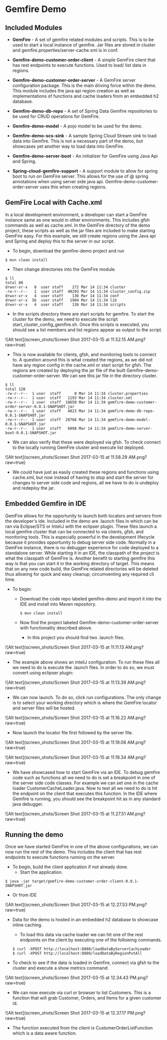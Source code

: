 # Gemfire Demo

## Included Modules
   * **GemFire** - A set of gemfire related modules and scripts. This is to be used to start a local instance of gemfire. Jar files are stored in cluster and gemfire.properties/server-cache.xml is in conf. 

   * **Gemfire-demo-customer-order-client** - A simple GemFire client that has rest endpoints to execute functions. Used to load/ list data in regions. 

   * **Gemfire-demo-customer-order-server** - A GemFire server configuration package. This is the main driving force within the demo. This module includes the java api region creation as well as implementations of functions and cache loaders from an embedded h2 database. 

   * **Gemfire-demo-db-repo** - A set of Spring Data Gemfire repositories to be used for CRUD operations for GemFire. 

   * **Gemfire-demo-model** - A pojo model to be used for the demo. 

   * **Gemfire-demo-scs-sink** - A sample Spring Cloud Stream sink to load data into Gemfire. This is not a necessary part of the demo, but showcases yet another way to load data into GemFire. 

   * **Gemfire-demo-server-boot** - An initializer for GemFire using Java Api and Spring.

   * **Spring-cloud-gemfire-support** - A support module to allow for spring boot to run on GemFire server. This allows for the use of @ spring annotations when using server side java api.  Gemfire-demo-customer-order-server uses this when creating regions. 
   
## GemFire Local with Cache.xml
   In a local development environment, a developer can start a GemFire instance same as one would in other environments. This includes gfsh commands as well as cache.xml. In the GemFire directory of the demo project, these scripts as well as the jar files are included to make starting GemFire easy. For this example, we still create regions using the Java api and Spring and deploy this to the server in our script. 
   
   * To begin, download the gemfire-demo project and run 
   ```
   $ mvn clean install
   ```
   
   * Then change directories into the GemFire module. 
   
   ```
   $ ll
   total 80
   drwxr-xr-x   8  user staff    272 Mar 14 11:34 cluster
   -rw-r--r--   1  user staff  40293 Mar 14 11:34 cluster_config.zip
   drwxr-xr-x   4  user staff    136 Mar 14 11:34 conf
   drwxr-xr-x  56  user staff   1904 Mar 14 11:34 lib
   drwxr-xr-x   4  user staff    136 Mar 14 11:34 scripts
   ```
   
   
   
   * In the scripts directory there are start scripts for gemfire. To start the cluster for the demo, we need to execute the script start_cluster_config_gemfire.sh.
   Once this scripts is executed, you should see a list members and list regions appear as output to the script. 
   
![Alt text](screen_shots/Screen Shot 2017-03-15 at 11.52.15 AM.png?raw=true)
   
   * This is now available for clients, gfsh, and monitoring tools to connect to. 
   A question around this is what created the regions, as we did not have any region config in the cache.xml or start script for gfsh. 
   The regions are created by deploying the jar file of the built Gemfire-demo-customer-order-server. 
   We can see this jar file in the directory cluster. 
   
   ```
   $ ll
   total 128
   -rw-r--r--  1 user  staff      0 Mar 14 11:34 cluster.properties
   -rw-r--r--  1 user  staff   1193 Mar 14 11:34 cluster.xml
   -rw-r--r--  1 user  staff  18650 Mar 14 11:34 gemfire-demo-customer-order-server-0.0.1-SNAPSHOT.jar
   -rw-r--r--  1 user  staff   4823 Mar 14 11:34 gemfire-demo-db-repo-0.0.1-SNAPSHOT.jar
   -rw-r--r--  1 user  staff  20766 Mar 14 11:34 gemfire-demo-model-0.0.1-SNAPSHOT.jar
   -rw-r--r--  1 user  staff   6098 Mar 14 11:34 gemfire-demo-server-boot-0.0.1-SNAPSHOT.jar
   ```
   
   
   * We can also verify that these were deployed via gfsh. To check connect to the locally running GemFire cluster and execute list deployed. 
   
![Alt text](screen_shots/Screen Shot 2017-03-15 at 11.58.29 AM.png?raw=true)
   
   
   * We could have just as easily created these regions and functions using cache.xml, but now instead of having to stop and start the server for changes to server side code and regions, all we have to do is undeploy and redeploy the jar. 

## Embedded Gemfire in IDE
GemFire allows for the opportunity to launch both locators and servers from the developer's ide. Included in the demo are .launch files in which can be ran via Eclipse/STS or InteliJ with the eclipser plugin. These files launch a local gemfire cluster that can be connected to via clients, gfsh, and monitoring tools. This is especially powerful in the development lifecycle because it provides opportunity to debug server side code. Normally in a GemFire instance, there is no debugger experience for code deployed to a standalone server. While starting it in an IDE, the classpath of the project is what the classpath of GemFire is. Another benefit to starting gemfire this way is that you can start it in the working directory of target. This means that on any new code build, the GemFire related directories will be deleted thus allowing for quick and easy cleanup; circumventing any required cli time. 

* To begin: 

   * Download the code repo labeled gemfire-demo and import it into the IDE and install into Maven repository. 

      ```
      $ mvn clean install
      ```

   * Now find the project labeled Gemfire-demo-customer-order-server with functionality described above.
     * In this project you should find two .launch files. 


![Alt text](screen_shots/Screen Shot 2017-03-15 at 11.11.13 AM.png?raw=true)
   

   * The example above shows an inteliJ configuration. To run these files all we need to do is execute the .launch files. In order to do so, we must convert using eclipser plugin:
   
![Alt text](screen_shots/Screen Shot 2017-03-15 at 11.13.39 AM.png?raw=true)
   


* We can now launch. To do so, click run configurations. The only change is to select your working directory which is where the GemFire locator and server files will be hosted. 

![Alt text](screen_shots/Screen Shot 2017-03-15 at 11.16.22 AM.png?raw=true)
  
   * Now launch the locator file first followed by the server file. 

![Alt text](screen_shots/Screen Shot 2017-03-15 at 11.19.06 AM.png?raw=true)
  
![Alt text](screen_shots/Screen Shot 2017-03-15 at 11.19.34 AM.png?raw=true)








* We have showcased how to start GemFire via an IDE. To debug gemfire code such as functions all we need to do is set a breakpoint in one of the server side code classes. For example we can set one in the cache loader CustomerCacheLoader.java. 
Now to test all we need to do is hit the endpoint on the client that executes this function. In the IDE where Gemfire is running, you should see the breakpoint hit as in any standard java debugger.

![Alt text](screen_shots/Screen Shot 2017-03-15 at 11.27.51 AM.png?raw=true)

## Running the demo 

Once we have started GemFire in one of the above configurations, we can now run the rest of the demo. This includes the client that has rest endpoints to execute functions running on the server. 

* To begin, build the client application if not already done. 
  * Start the application.
```
$ java -jar target/gemfire-demo-customer-order-client-0.0.1-SNAPSHOT.jar
```

   * Or from IDE

![Alt text](screen_shots/Screen Shot 2017-03-15 at 12.27.53 PM.png?raw=true)


* Data for the demo is hosted in an embedded h2 database to showcase inline caching. 
  * To load this data via cache loader we can hit one of the rest endpoints on the client by executing one of the following commands. 
   ```
   $ curl -XPOST http://localhost:8080/loadDataByServerCachLoader
   $ curl -XPOST http://localhost:8080/loadDataByRegionPutAll
   ```

* To check to see if the data is loaded in Gemfire, connect via gfsh to the cluster and execute a show metrics command: 

![Alt text](screen_shots/Screen Shot 2017-03-15 at 12.34.43 PM.png?raw=true)
* We can now execute via curl or browser to list Customers. This is a function that will grab Customer, Orders, and Items for a given customer id. 

![Alt text](screen_shots/Screen Shot 2017-03-15 at 12.37.17 PM.png?raw=true)
* The function executed from the client is CustomerOrderListFunction which is a data aware function.
